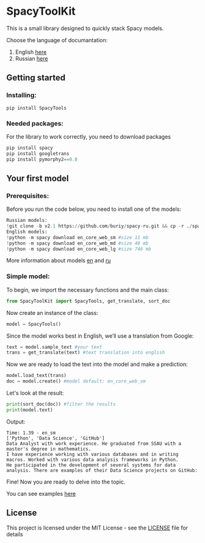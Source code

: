 # SpacyToolKit
This is a small library designed to quickly stack Spacy models.

Choose the language of documantation:
1) English [here](https://github.com/Lednik7/SpacyTools/blob/master/documentation-en.md)
2) Russian [here](https://github.com/Lednik7/SpacyTools/blob/master/documentation-ru.md)

## Getting started
### Installing: ###

```
pip install SpacyTools
```
### Needed packages: ###
For the library to work correctly, you need to download packages
```python
pip install spacy
pip install googletrans
pip install pymorphy2==0.8
```

## Your first model ##

### Prerequisites: ###

Before you run the code below, you need to install one of the models:
```python
Russian models:
!git clone -b v2.1 https://github.com/buriy/spacy-ru.git && cp -r ./spacy-ru/ru2/.
English models:
!python -m spacy download en_core_web_sm #size 11 mb
!python -m spacy download en_core_web_md #size 48 mb
!python -m spacy download en_core_web_lg #size 746 mb
```

More information about models [en](https://spacy.io/models/en) and [ru](https://github.com/buriy/spacy-ru)

### Simple model: ###

To begin, we import the necessary functions and the main class:
```python
from SpacyToolKit import SpacyTools, get_translate, sort_doc
```
Now create an instance of the class:
```python
model = SpacyTools()
```
Since the model works best in English, we’ll use a translation from Google:
```python
text = model.sample_text #your text
trans = get_translate(text) #text translation into english
```

Now we are ready to load the text into the model and make a prediction:
```python
model.load_text(trans)
doc = model.create() #model default: en_core_web_sm
```
Let's look at the result:
```python
print(sort_doc(doc)) #filter the results
print(model.text)
```
Output:
```
Time: 1.39 - en_sm
['Python', 'Data Science', 'GitHub']
Data Analyst with work experience. He graduated from SSAU with a master's degree in mathematics.
I have experience working with various databases and in writing macros. Worked with various data analysis frameworks in Python.
He participated in the development of several systems for data analysis. There are examples of their Data Science projects on GitHub:
```
Fine! Now you are ready to delve into the topic.

You can see examples [here](https://github.com/Lednik7/SpacyTools/tree/master/examples)

## License
This project is licensed under the MIT License - see the [LICENSE](https://github.com/Lednik7/SpacyTools/blob/master/LICENSE) file for details
